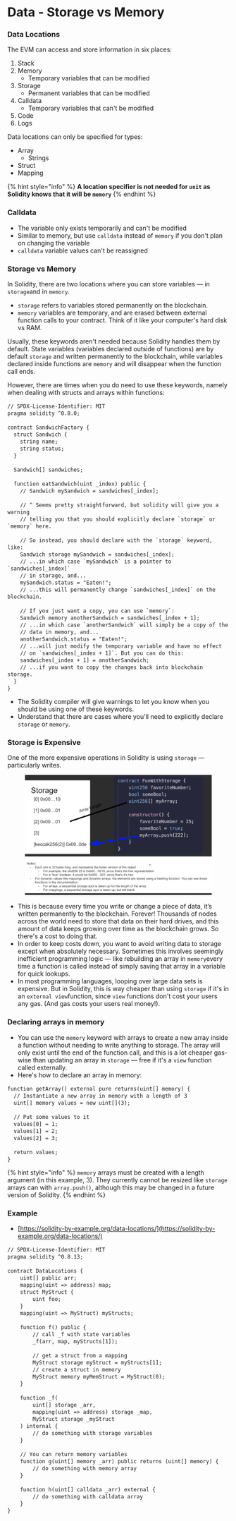 # Data - Storage vs Memory

### Data Locations

The EVM can access and store information in six places:

1. Stack
2. Memory
   * Temporary variables that can be modified
3. Storage
   * Permanent variables that can be modified
4. Calldata
   * Temporary variables that can't be modified
5. Code
6. Logs



Data locations can only be specified for types:

* Array
  * Strings
* Struct
* Mapping

{% hint style="info" %}
**A location specifier is not needed for `unit` as Solidity knows that it will be `memory`**
{% endhint %}

### Calldata

* The variable only exists temporarily and can't be modified
* Similar to memory, but use `calldata` instead of `memory` if you don't plan on changing the variable
* `calldata` variable values can't be reassigned

### Storage vs Memory

In Solidity, there are two locations where you can store variables — in `storage`and in `memory`.

* `storage` refers to variables stored permanently on the blockchain.
* `memory` variables are temporary, and are erased between external function calls to your contract. Think of it like your computer's hard disk vs RAM.

Usually, these keywords aren't needed because Solidity handles them by default. State variables (variables declared outside of functions) are by default `storage` and written permanently to the blockchain, while variables declared inside functions are `memory` and will disappear when the function call ends.

However, there are times when you do need to use these keywords, namely when dealing with structs and arrays within functions:

```solidity
// SPDX-License-Identifier: MIT
pragma solidity ^0.8.0;

contract SandwichFactory {
  struct Sandwich {
    string name;
    string status;
  }

  Sandwich[] sandwiches;

  function eatSandwich(uint _index) public {
    // Sandwich mySandwich = sandwiches[_index];

    // ^ Seems pretty straightforward, but solidity will give you a warning
    // telling you that you should explicitly declare `storage` or `memory` here.

    // So instead, you should declare with the `storage` keyword, like:
    Sandwich storage mySandwich = sandwiches[_index];
    // ...in which case `mySandwich` is a pointer to `sandwiches[_index]`
    // in storage, and...
    mySandwich.status = "Eaten!";
    // ...this will permanently change `sandwiches[_index]` on the blockchain.

    // If you just want a copy, you can use `memory`:
    Sandwich memory anotherSandwich = sandwiches[_index + 1];
    // ...in which case `anotherSandwich` will simply be a copy of the 
    // data in memory, and...
    anotherSandwich.status = "Eaten!";
    // ...will just modify the temporary variable and have no effect 
    // on `sandwiches[_index + 1]`. But you can do this:
    sandwiches[_index + 1] = anotherSandwich;
    // ...if you want to copy the changes back into blockchain storage.
  }
}
```

* The Solidity compiler will give warnings to let you know when you should be using one of these keywords.
* Understand that there are cases where you'll need to explicitly declare `storage` or `memory`.

### Storage is Expensive

One of the more expensive operations in Solidity is using `storage` — particularly writes.

<figure><img src="../../.gitbook/assets/image (3).png" alt=""><figcaption></figcaption></figure>

* This is because every time you write or change a piece of data, it’s written permanently to the blockchain. Forever! Thousands of nodes across the world need to store that data on their hard drives, and this amount of data keeps growing over time as the blockchain grows. So there's a cost to doing that.
* In order to keep costs down, you want to avoid writing data to storage except when absolutely necessary. Sometimes this involves seemingly inefficient programming logic — like rebuilding an array in `memory`every time a function is called instead of simply saving that array in a variable for quick lookups.
* In most programming languages, looping over large data sets is expensive. But in Solidity, this is way cheaper than using `storage` if it's in an `external view`function, since `view` functions don't cost your users any gas. (And gas costs your users real money!).

### Declaring arrays in memory

* You can use the `memory` keyword with arrays to create a new array inside a function without needing to write anything to storage. The array will only exist until the end of the function call, and this is a lot cheaper gas-wise than updating an array in `storage` — free if it's a `view` function called externally.
* Here's how to declare an array in memory:

```solidity
function getArray() external pure returns(uint[] memory) {
  // Instantiate a new array in memory with a length of 3
  uint[] memory values = new uint[](3);

  // Put some values to it
  values[0] = 1;
  values[1] = 2;
  values[2] = 3;

  return values;
}
```

{% hint style="info" %}
`memory` arrays must be created with a length argument (in this example, 3). They currently cannot be resized like `storage` arrays can with `array.push()`, although this may be changed in a future version of Solidity.
{% endhint %}

### Example

* [https://solidity-by-example.org/data-locations/](https://solidity-by-example.org/data-locations/)

```solidity
// SPDX-License-Identifier: MIT
pragma solidity ^0.8.13;

contract DataLocations {
    uint[] public arr;
    mapping(uint => address) map;
    struct MyStruct {
        uint foo;
    }
    mapping(uint => MyStruct) myStructs;

    function f() public {
        // call _f with state variables
        _f(arr, map, myStructs[1]);

        // get a struct from a mapping
        MyStruct storage myStruct = myStructs[1];
        // create a struct in memory
        MyStruct memory myMemStruct = MyStruct(0);
    }

    function _f(
        uint[] storage _arr,
        mapping(uint => address) storage _map,
        MyStruct storage _myStruct
    ) internal {
        // do something with storage variables
    }

    // You can return memory variables
    function g(uint[] memory _arr) public returns (uint[] memory) {
        // do something with memory array
    }

    function h(uint[] calldata _arr) external {
        // do something with calldata array
    }
}
```
